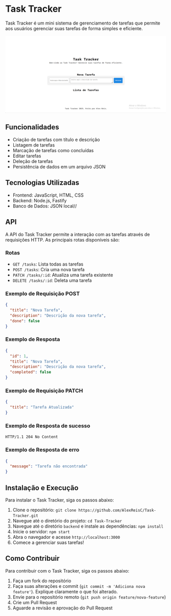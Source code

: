 # Task Tracker
Task Tracker é um mini sistema de gerenciamento de tarefas que permite aos usuários gerenciar suas tarefas de 
forma simples e eficiente.

![Local Image](./frontend/assests/Captura%20de%20tela%202025-08-12%20142059.png "Task Tracker")

## Funcionalidades
- Criação de tarefas com título e descrição
- Listagem de tarefas
- Marcação de tarefas como concluídas
- Editar tarefas
- Deleção de tarefas
- Persistência de dados em um arquivo JSON

## Tecnologias Utilizadas
- Frontend: JavaScript, HTML, CSS
- Backend: Node.js, Fastify
- Banco de Dados: JSON local//

## API
A API do Task Tracker permite a interação com as tarefas através de requisições HTTP. As principais rotas disponíveis são:

### Rotas
- `GET /tasks`: Lista todas as tarefas
- `POST /tasks`: Cria uma nova tarefa
- `PATCH /tasks/:id`: Atualiza uma tarefa existente
- `DELETE /tasks/:id`: Deleta uma tarefa

### Exemplo de Requisição POST
```json
{
  "title": "Nova Tarefa",
  "description": "Descrição da nova tarefa",
  "done": false
}
```
### Exemplo de Resposta 
```json
{
  "id": 1,
  "title": "Nova Tarefa",
  "description": "Descrição da nova tarefa",
  "completed": false
}
```

### Exemplo de Requisição PATCH
```json
{
  "title": "Tarefa Atualizada"
}
```
### Exemplo de Resposta de sucesso 
```http
HTTP/1.1 204 No Content
```

### Exemplo de Resposta de erro
```json
{
  "message": "Tarefa não encontrada"
}
```

## Instalação e Execução
Para instalar o Task Tracker, siga os passos abaixo:
1. Clone o repositório: `git clone https://github.com/AlexReisC/Task-Tracker.git`
2. Navegue até o diretório do projeto: `cd Task-Tracker`
3. Navegue até o diretório `backend` e instale as dependências: `npm install`
4. Inicie o servidor: `npm start`
5.  Abra o navegador e acesse `http://localhost:3000`
6. Comece a gerenciar suas tarefas!

## Como Contribuir
Para contribuir com o Task Tracker, siga os passos abaixo:
1. Faça um fork do repositório
3. Faça suas alterações e commit (`git commit -m 'Adiciona nova feature'`). Explique claramente o que foi alterado.
4. Envie para o repositório remoto (`git push origin feature/nova-feature`)
5. Crie um Pull Request
6. Aguarde a revisão e aprovação do Pull Request
